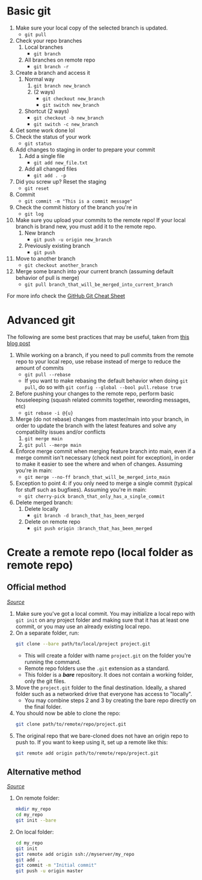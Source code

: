 # Basic git

1. Make sure your local copy of the selected branch is updated.
   - `git pull`
2. Check your repo branches
   1. Local branches
      - `git branch`
   1. All branches on remote repo
      - `git branch -r`
3. Create a branch and access it
   1. Normal way
      1. `git branch new_branch`
      2. (2 ways)
         -  `git checkout new_branch`
         -  `git switch new_branch`
   2. Shortcut (2 ways)
      - `git checkout -b new_branch`
      - `git switch -c new_branch`
4. Get some work done lol
5. Check the status of your work
   - `git status`
6. Add changes to staging in order to prepare your commit
   1. Add a single file
      - `git add new_file.txt`
   2. Add all changed files
      - `git add . -p`
7. Did you screw up? Reset the staging
   - `git reset`
8. Commit
   - `git commit -m "This is a commit message"`
9. Check the commit history of the branch you're in
   - `git log`
10. Make sure you upload your commits to the remote repo! If your local branch is brand new, you must add it to the remote repo.
    1. New branch
       - `git push -u origin new_branch`
    2. Previously existing branch
       - `git push`
11. Move to another branch
    - `git checkout another_branch`
12. Merge some branch into your current branch (assuming default behavior of pull is merge)
    - `git pull branch_that_will_be_merged_into_current_branch`

For more info check the [GitHub Git Cheat Sheet](https://education.github.com/git-cheat-sheet-education.pdf)

# Advanced git

The following are some best practices that may be useful, taken from [this blog post](https://mislav.net/2013/02/merge-vs-rebase/)

1. While working on a branch, if you need to pull commits from the remote repo to your local repo, use rebase instead of merge to reduce the amount of commits
   - `git pull --rebase`
   - If you want to make rebasing the default behavior when doing `git pull`, do so with `git config --global --bool pull.rebase true`
2. Before pushing your changes to the remote repo, perform basic houseleeping (squash related commits together, rewording messages, etc)
   - `git rebase -i @{u}`
3. Merge (do not rebase) changes from master/main into your branch, in order to update the branch with the latest features and solve any compatibility issues and/or conflicts
   1. `git merge main`
   2. `git pull --merge main`
4. Enforce merge commit when merging feature branch into main, even if a merge commit isn't necessary (check next point for exception), in order to make it easier to see the where and when of changes. Assuming you're in main:
   - `git merge --no-ff branch_that_will_be_merged_into_main`
5. Exception to point 4: if you only need to merge a single commit (typical for stuff such as bugfixes). Assuming you're in main:
   - `git cherry-pick branch_that_only_has_a_single_commit`
6. Delete merged branch:
   1. Delete locally 
      - `git branch -d branch_that_has_been_merged`
   1. Delete on remote repo
      - `git push origin :branch_that_has_been_merged`

# Create a remote repo (local folder as remote repo)

## Official method

_[Source](https://git-scm.com/book/en/v2/Git-on-the-Server-Getting-Git-on-a-Server)_

1. Make sure you've got a local commit. You may initialize a local repo with `git init` on any project folder and making sure that it has at least one commit, or you may use an already existing local repo.
2. On a separate folder, run:
   ```bash
   git clone --bare path/to/local/project project.git
   ```
   * This will create a folder with name `project.git` on the folder you're running the command.
   * Remote repo folders use the `.git` extension as a standard.
   * This folder is a ***bare*** repository. It does not contain a working folder, only the git files.
3. Move the `project.git` folder to the final destination. Ideally, a shared folder such as a networked drive that everyone has access to "locally".
   * You may combine steps 2 and 3 by creating the bare repo directly on the final folder.
4. You should now be able to clone the repo:
   ```bash
   git clone path/to/remote/repo/project.git
   ```
5. The original repo that we bare-cloned does not have an origin repo to push to. If you want to keep using it, set up a remote like this:
   ```bash
   git remote add origin path/to/remote/repo/project.git
   ```

## Alternative method

_[Source](https://stackoverflow.com/questions/14087667/create-a-remote-git-repo-from-local-folder)_

1. On remote folder:
   ```bash
   mkdir my_repo
   cd my_repo
   git init --bare
   ```
2. On local folder:
   ```bash
   cd my_repo
   git init
   git remote add origin ssh://myserver/my_repo
   git add .
   git commit -m "Initial commit"
   git push -u origin master
   ```